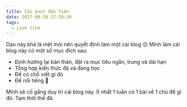 ```yaml
---
title: Cái post đầu tiên
date: 2017-09-29 17:20:20
tags:
  - Linh tinh
---
```

Dạo này khá là mệt mỏi nên quyết định làm một cái blog :confused:
Mình làm cái blog này có một số mục đích sau:
- Định hướng lại bản thân, đặt ra mục tiêu ngắn, trung và dài hạn
- Tổng hợp kiến thức đã và đang học
- Để có chỗ viết gì đó
- Để nổi tiếng :triumph:

Mình sẽ cố gắng duy trì cái blog này. Ít nhất 1 tuần có 1 bài về 1 chủ đề gì đó.
Tạm thời thế đã.